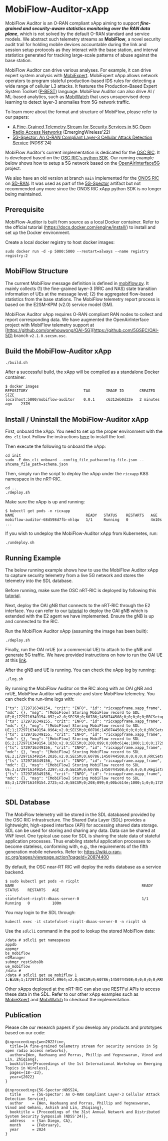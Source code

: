 <!--
SPDX-FileCopyrightText: Copyright 2004-present Facebook. All Rights Reserved.
SPDX-FileCopyrightText: 2019-present Open Networking Foundation <info@opennetworking.org>

SPDX-License-Identifier: Apache-2.0
-->

# MobiFlow-Auditor-xApp

MobiFlow Auditor is an O-RAN compliant xApp aiming to support ***fine-grained and security-aware statistics monitoring over the RAN data plane***, which is not solved by the default O-RAN standard and service models. We abstract such telemetry streams as **MobiFlow**, a novel security audit trail for holding mobile devices accountable during the link and session setup protocols as they interact with the base station, and interval statistics generated for tracking large-scale patterns of abuse against the base station.

MobiFlow Auditor can drive various analyses. For example, it can drive expert system analysis with [MobiExpert](https://github.com/5GSEC/MobieXpert). MobiExpert xApp allows network operators to program stateful production-based IDS rules for detecting a wide range of cellular L3 attacks. It features the Production-Based Expert System Toolset ([P-BEST](https://ieeexplore.ieee.org/document/766911)) language. MobiFlow Auditor can also drive AI / ML-based analytics, such as [MobiWatch](https://github.com/5GSEC/MobiWatch) that uses unsupervised deep learning to detect layer-3 anomalies from 5G network traffic.

To learn more about the format and structure of MobiFlow, please refer to our papers:

- [A Fine-Grained Telemetry Stream for Security Services in 5G Open Radio Access Networks](https://dl.acm.org/doi/abs/10.1145/3565474.3569070) (EmergingWireless'22)
- [5G-Spector: An O-RAN Compliant Layer-3 Cellular Attack Detection Service](https://web.cse.ohio-state.edu/~wen.423/papers/5G-Spector-NDSS24.pdf) (NDSS'24)

MobiFlow Auditor's current implementation is dedicated for the [OSC RIC](https://wiki.o-ran-sc.org/display/ORAN). It is developed based on the [OSC RIC's python SDK](https://github.com/o-ran-sc/ric-plt-xapp-frame-py). Our running example below shows how to setup a 5G network based on the [OpenAirInterface5G](https://gitlab.eurecom.fr/oai/openairinterface5g/) project.


We also have an old version at branch `main` implemented for the [ONOS RIC](https://docs.onosproject.org/v0.6.0/onos-cli/docs/cli/onos_ric/) on [SD-RAN](https://docs.sd-ran.org/master/index.html). It was used as part of the [5G-Spector](https://github.com/5GSEC/5G-Spector) artifact but not recommended any more since the ONOS RIC xApp python SDK is no longer being maintained.



## Prerequisite

MobiFlow-Auditor is built from source as a local Docker container. Refer to the official tutorial (https://docs.docker.com/engine/install/) to install and set up the Docker environment.

Create a local docker registry to host docker images: 

```
sudo docker run -d -p 5000:5000 --restart=always --name registry registry:2
```


## MobiFlow Structure

The current MobiFlow message definition is defined in [mobiflow.py](./src/mobiflow/mobiflow.py#L60). It mainly collects (1) the fine-grained layer-3 (RRC and NAS) state transition information of UEs at the message level; (2) the aggregated flow-based statistics from the base stations. The MobiFlow telemetry report process is based on the E2SM-KPM (v2.0) service model (SM). 

MobiFlow Auditor xApp requires O-RAN compliant RAN nodes to collect and report corresponding data. We have augmented the OpenAirInterface project with MobiFlow telemetry support at [https://github.com/onehouwong/OAI-5G](https://github.com/5GSEC/OAI-5G) branch `v2.1.0.secsm.osc`.


## Build the MobiFlow-Auditor xApp

```
./build.sh
```

After a successful build, the xApp will be compiled as a standalone Docker container.

```
$ docker images
REPOSITORY                         TAG       IMAGE ID       CREATED          SIZE
localhost:5000/mobiflow-auditor    0.0.1     c6312eb0d32e   2 minutes ago    237M
```


## Install / Uninstall the MobiFlow-Auditor xApp

First, onboard the xApp. You need to set up the proper environment with the `dms_cli` tool. Follow the instructions [here](https://github.com/5GSEC/5G-Spector/wiki/O%E2%80%90RAN-SC-RIC-Deployment-Guide) to install the tool. 

Then execute the following to onboard the xApp:

```
cd init
sudo -E dms_cli onboard --config_file_path=config-file.json --shcema_file_path=schema.json
```

Then, simply run the script to deploy the xApp under the `ricxapp` K8S namespace in the nRT-RIC.

```
cd ..
./deploy.sh
```

Make sure the xApp is up and running:

```
$ kubectl get pods -n ricxapp
NAME                                READY   STATUS    RESTARTS   AGE
mobiflow-auditor-68d598d7fb-vhlqw   1/1     Running   0          4m10s
...
```

If you wish to undeploy the MobiFlow-Auditor xApp from Kubernetes, run:

```
./undeploy.sh
```

## Running Example

The below running example shows how to use the MobiFlow Auditor xApp to capture security telemetry from a live 5G network and stores the telemetry into the SDL database.

Before running, make sure the OSC nRT-RIC is deployed by following this [tutorial](https://github.com/5GSEC/5G-Spector/wiki/O%E2%80%90RAN-SC-RIC-Deployment-Guide#deploy-the-osc-near-rt-ric).

Next, deploy the OAI gNB that connects to the nRT-RIC through the E2 interface. You can refer to our [tutorial](https://github.com/5GSEC/5G-Spector/wiki/O%E2%80%90RAN-SC-RIC-Deployment-Guide#connect-oai-gnb-to-osc-ric) to deploy the OAI gNB which is extended with the E2 agent we have implemented. Ensure the gNB is up and connected to the RIC.


Run the MobiFlow Auditor xApp (assuming the image has been built):

```
./deploy.sh
```

Finally, run the OAI nrUE (or a commercial UE) to attach to the gNB and generate 5G traffic. We have provided instructions on how to run the OAI UE at this [link](https://github.com/5GSEC/5G-Spector/wiki/O%E2%80%90RAN-SC-RIC-Deployment-Guide#run-oai-ue).


After the gNB and UE is running. You can check the xApp log by running:

```
./log.sh
```


By running the MobiFlow Auditor on the RIC along with an OAI gNB and nrUE, MobiFlow Auditor will generate and store MobiFlow telemetry. You can check the run-time logs with:

```
{"ts": 1729716349154, "crit": "INFO", "id": "ricxappframe.xapp_frame", "mdc": {}, "msg": "[MobiFlow] Storing MobiFlow record to SDL UE;0;1729716349154.052;v2.0;SECSM;0;60786;1450744508;0;0;0;0;0;RRCSetupRequest;0;0;0;0;0;0;0;0"}
{"ts": 1729716349155, "crit": "INFO", "id": "ricxappframe.xapp_frame", "mdc": {}, "msg": "[MobiFlow] Storing MobiFlow record to SDL UE;1;1729716349154.0964;v2.0;SECSM;0;60786;1450744508;0;0;0;0;0;RRCSetup;2;0;0;0;1729716349154.0103;0;0;0"}
{"ts": 1729716349155, "crit": "INFO", "id": "ricxappframe.xapp_frame", "mdc": {}, "msg": "[MobiFlow] Storing MobiFlow record to SDL BS;2;1729716349154.1838;v2.0;SECSM;0;208;099;0;00bc614e;1000;1;0;0;1729716338046.782;0"}
{"ts": 1729716349156, "crit": "INFO", "id": "ricxappframe.xapp_frame", "mdc": {}, "msg": "[MobiFlow] Storing MobiFlow record to SDL UE;2;1729716349154.2026;v2.0;SECSM;0;60786;1450744508;0;0;0;0;0;RRCSetupComplete;2;0;0;0;1729716349154.0103;0;0;0"}
{"ts": 1729716349156, "crit": "INFO", "id": "ricxappframe.xapp_frame", "mdc": {}, "msg": "[MobiFlow] Storing MobiFlow record to SDL UE;3;1729716349154.2297;v2.0;SECSM;0;60786;1450744508;0;0;0;0;0;Registrationrequest;2;1;0;0;1729716349154.0103;0;1729716349154.0103;0"}
{"ts": 1729716349156, "crit": "INFO", "id": "ricxappframe.xapp_frame", "mdc": {}, "msg": "[MobiFlow] Storing MobiFlow record to SDL BS;3;1729716349154.2725;v2.0;SECSM;0;208;099;0;00bc614e;1000;1;0;0;1729716338046.782;0"}
...
```

## SDL Database

The MobiFlow telemetry will be stored in the SDL databased provided by the OSC RIC infrastructure. The Shared Data Layer (SDL) provides a lightweight, high-speed interface (API) for accessing shared data storage. SDL can be used for storing and sharing any data. Data can be shared at VNF level. One typical use case for SDL is sharing the state data of stateful application processes. Thus enabling stateful application processes to become stateless, conforming with, e.g., the requirements of the fifth generation mobile networks. Refer to: https://wiki.o-ran-sc.org/pages/viewpage.action?pageId=20874400

By default, the OSC near-RT RIC will deploy the redis database as a service backend.

```
$ sudo kubectl get pods -n ricplt
NAME                                                         READY   STATUS    RESTARTS   AGE
...
statefulset-ricplt-dbaas-server-0                            1/1     Running   0          100m
```

You may login to the SDL through:

```
kubectl exec -it statefulset-ricplt-dbaas-server-0 -n ricplt sh
```

Use the `sdlcli` command in the pod to lookup the stored MobiFlow data:

```
/data # sdlcli get namespaces
appdb
appmgr
bs_mobiflow
e2Manager
submgr_restSubsDb
ue_mobiflow
/data #
/data # sdlcli get ue_mobiflow 1
1:�iUE;1;1729716349154.0964;v2.0;SECSM;0;60786;1450744508;0;0;0;0;0;RRCSetup;2;0;0;0;1729716349154.0103;0;0;0
```

Other xApps deployed at the nRT-RIC can also use RESTFul APIs to access these data in the SDL. Refer to our other xApp examples such as [MobieXpert](https://github.com/5GSEC/MobieXpert/tree/osc) and [MobiWatch](https://github.com/5GSEC/MobiWatch) to checkout the implementation.


## Publication

Please cite our research papers if you develop any products and prototypes based on our code:

```
@inproceedings{wen2022fine,
  title={A fine-grained telemetry stream for security services in 5g open radio access networks},
  author={Wen, Haohuang and Porras, Phillip and Yegneswaran, Vinod and Lin, Zhiqiang},
  booktitle={Proceedings of the 1st International Workshop on Emerging Topics in Wireless},
  pages={18--23},
  year={2022}
}
```

```
@inproceedings{5G-Spector:NDSS24,
  title     = {5G-Spector: An O-RAN Compliant Layer-3 Cellular Attack Detection Service},
  author    = {Wen, Haohuang and Porras, Phillip and Yegneswaran, Vinod and Gehani, Ashish and Lin, Zhiqiang},
  booktitle = {Proceedings of the 31st Annual Network and Distributed System Security Symposium (NDSS'24)},
  address   = {San Diego, CA},
  month     = {February},
  year      = 2024
}
```


